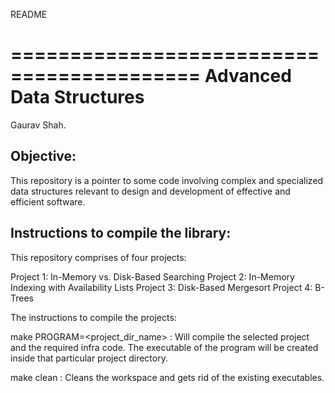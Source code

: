 README

==========================================
Advanced Data Structures
==========================================

Gaurav Shah.

Objective:
-------------
This repository is a pointer to some code involving complex and specialized data structures relevant to design and development of effective and efficient software.

Instructions to compile the library:
-------------------------------------
This repository comprises of four projects:

Project 1: In-Memory vs. Disk-Based Searching
Project 2: In-Memory Indexing with Availability Lists
Project 3: Disk-Based Mergesort
Project 4: B-Trees

The instructions to compile the projects:

make PROGRAM=<project_dir_name> : Will compile the selected project and the required infra code. The executable of the program will be created inside that particular project directory.

make clean 	: Cleans the workspace and gets rid of the existing executables.

